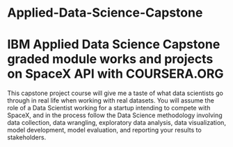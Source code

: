 # Applied-Data-Science-Capstone
# IBM Applied Data Science Capstone graded module works and projects on SpaceX API with COURSERA.ORG
This capstone project course will give me a taste of what data scientists go through in real life when working with real datasets. You will assume the role of a Data Scientist working for a startup intending to compete with SpaceX, and in the process follow the Data Science methodology involving data collection, data wrangling, exploratory data analysis, data visualization, model development, model evaluation, and reporting your results to stakeholders.
